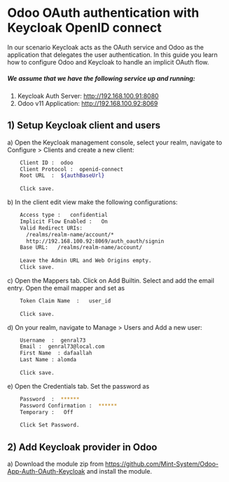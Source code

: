 # Odoo OAuth authentication with Keycloak OpenID connect
In our scenario Keycloak acts as the OAuth service and Odoo as the application that delegates the user authentication. In this guide you learn how to configure Odoo and Keycloak to handle an implicit OAuth flow.

##### We assume that we have the following service up and running:
  1. Keycloak Auth Server: http://192.168.100.91:8080
  2. Odoo v11 Application: http://192.168.100.92:8069
  
## 1) Setup Keycloak client and users  
   a) Open the Keycloak management console, select your realm, navigate to Configure > Clients and create a new client:
```bash
    Client ID :  odoo
    Client Protocol :  openid-connect
    Root URL  :  ${authBaseUrl}
    
    Click save.
```
  b) In the client edit view make the following configurations:
```bash
    Access type :   confidential
    Implicit Flow Enabled :   On
    Valid Redirect URIs:
      /realms/realm-name/account/*
      http://192.168.100.92:8069/auth_oauth/signin    
    Base URL:   /realms/realm-name/account/
    
    Leave the Admin URL and Web Origins empty.
    Click save.
````
   c) Open the Mappers tab. Click on Add Builtin. Select and add the email entry. Open the email mapper and set as   
```bash
    Token Claim Name  :   user_id
    
    Click save.
```

   d) On your realm, navigate to Manage > Users and Add a new user:
```bash
    Username  :  genral73
    Email :  genral73@local.com
    First Name  : dafaallah
    Last Name : alomda
    
    Click save.
```

   e) Open the Credentials tab. Set the password as    
```bash
    Password  :  ******
    Password Confirmation :  ******
    Temporary :   Off
    
    Click Set Password.
```

## 2) Add Keycloak provider in Odoo
  
   a) Download the module zip from https://github.com/Mint-System/Odoo-App-Auth-OAuth-Keycloak and install the module.
















































